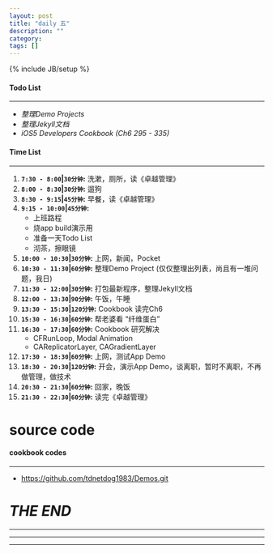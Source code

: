 ```yaml
---
layout: post
title: "daily 五"
description: ""
category: 
tags: []
---
```

{% include JB/setup %}
#### Todo List
***
* *整理Demo Projects*
* *整理Jekyll文档*
* *iOS5 Developers Cookbook (Ch6 295 - 335)*

#### Time List
***
1. **`7:30 - 8:00`|`30分钟`:** 洗漱，厕所，读《卓越管理》
2. **`8:00 - 8:30`|`30分钟`:** 遛狗
3. **`8:30 - 9:15`|`45分钟`:** 早餐，读《卓越管理》
4. **`9:15 - 10:00`|`45分钟`:**
	* 上班路程
	* 烧app build演示用
	* 准备一天Todo List
	* 沏茶，擦眼镜
5. **`10:00 - 10:30`|`30分钟`:** 上网，新闻，Pocket
6. **`10:30 - 11:30`|`60分钟`:** 整理Demo Project (仅仅整理出列表，尚且有一堆问题，我日)
7. **`11:30 - 12:00`|`30分钟`:** 打包最新程序，整理Jekyll文档
8. **`12:00 - 13:30`|`90分钟`:** 午饭，午睡
9. **`13:30 - 15:30`|`120分钟`:** Cookbook 读完Ch6
10. **`15:30 - 16:30`|`60分钟`:** 帮老婆看 “纤维蛋白”
11. **`16:30 - 17:30`|`60分钟`:** Cookbook 研究解决
	* CFRunLoop, Modal Animation
	* CAReplicatorLayer, CAGradientLayer
12. **`17:30 - 18:30`|`60分钟`:** 上网，测试App Demo
13. **`18:30 - 20:30`|`120分钟`:** 开会，演示App Demo，谈离职，暂时不离职，不再做管理，做技术
14. **`20:30 - 21:30`|`60分钟`:** 回家，晚饭
15. **`21:30 - 22:30`|`60分钟`:** 读完《卓越管理》

# source code
#### cookbook codes
***
* https://github.com/tdnetdog1983/Demos.git

# *THE END*
***
***
***